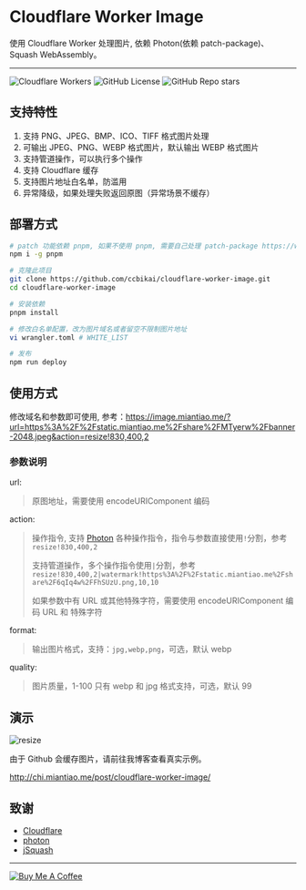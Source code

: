 # Cloudflare Worker Image

使用 Cloudflare Worker 处理图片, 依赖 Photon(依赖 patch-package)、 Squash WebAssembly。

---

![Cloudflare Workers](https://img.shields.io/badge/Cloudflare-F69652?style=flat&logo=cloudflare&logoColor=white)
![GitHub License](https://img.shields.io/github/license/ccbikai/cloudflare-worker-image)
![GitHub Repo stars](https://img.shields.io/github/stars/ccbikai/cloudflare-worker-image)

## 支持特性

1. 支持 PNG、JPEG、BMP、ICO、TIFF 格式图片处理
2. 可输出 JPEG、PNG、WEBP 格式图片，默认输出 WEBP 格式图片
3. 支持管道操作，可以执行多个操作
4. 支持 Cloudflare 缓存
5. 支持图片地址白名单，防滥用
6. 异常降级，如果处理失败返回原图（异常场景不缓存）

## 部署方式

```sh
# patch 功能依赖 pnpm, 如果不使用 pnpm, 需要自己处理 patch-package https://www.npmjs.com/package/patch-package
npm i -g pnpm

# 克隆此项目
git clone https://github.com/ccbikai/cloudflare-worker-image.git
cd cloudflare-worker-image

# 安装依赖
pnpm install

# 修改白名单配置，改为图片域名或者留空不限制图片地址
vi wrangler.toml # WHITE_LIST

# 发布
npm run deploy
```

## 使用方式

修改域名和参数即可使用, 参考：<https://image.miantiao.me/?url=https%3A%2F%2Fstatic.miantiao.me%2Fshare%2FMTyerw%2Fbanner-2048.jpeg&action=resize!830,400,2>

### 参数说明

url:
> 原图地址，需要使用 encodeURIComponent 编码

action:
> 操作指令, 支持 [Photon](https://docs.rs/photon-rs/latest/photon_rs/) 各种操作指令，指令与参数直接使用`!`分割，参考 `resize!830,400,2`
>
> 支持管道操作，多个操作指令使用`|`分割，参考 `resize!830,400,2|watermark!https%3A%2F%2Fstatic.miantiao.me%2Fshare%2F6qIq4w%2FFhSUzU.png,10,10`
>
> 如果参数中有 URL 或其他特殊字符，需要使用 encodeURIComponent 编码 URL 和 特殊字符

format:
> 输出图片格式，支持：`jpg,webp,png`，可选，默认 webp

quality:
> 图片质量，1-100 只有 webp 和 jpg 格式支持，可选，默认 99

## 演示

![resize](https://image.miantiao.me/?url=https%3A%2F%2Fstatic.miantiao.me%2Fshare%2FMTyerw%2Fbanner-2048.jpeg&action=resize!830,400,2)

由于 Github 会缓存图片，请前往我博客查看真实示例。

<http://chi.miantiao.me/post/cloudflare-worker-image/>

## 致谢

- [Cloudflare](https://www.cloudflare.com)
- [photon](https://github.com/silvia-odwyer/photon)
- [jSquash](https://github.com/jamsinclair/jSquash)

---

[![Buy Me A Coffee](https://static.miantiao.me/share/0WmsVP/CcmGr8.png)](https://www.buymeacoffee.com/ccbikai)
